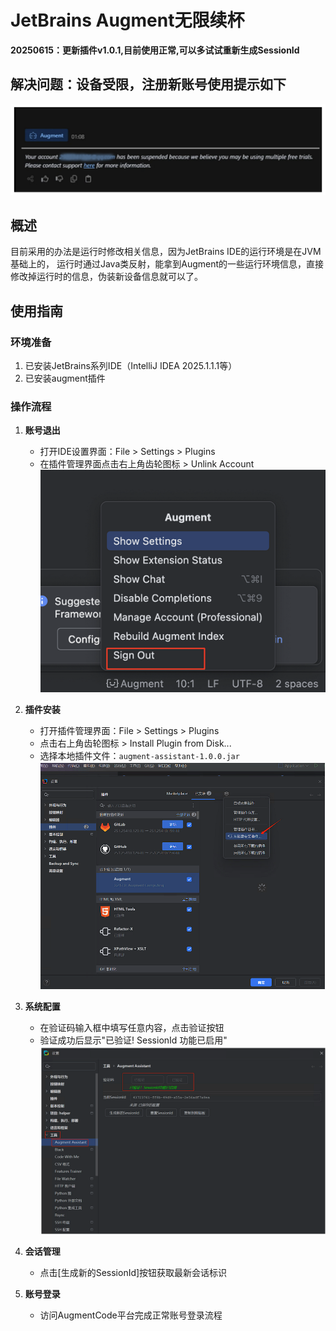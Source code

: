 # JetBrains Augment无限续杯

**20250615：更新插件v1.0.1,目前使用正常,可以多试试重新生成SessionId**

## 解决问题：设备受限，注册新账号使用提示如下
![img_1.png](img/img_1.png)

## 概述
目前采用的办法是运行时修改相关信息，因为JetBrains IDE的运行环境是在JVM基础上的，
运行时通过Java类反射，能拿到Augment的一些运行环境信息，直接修改掉运行时的信息，伪装新设备信息就可以了。

## 使用指南

### 环境准备
1. 已安装JetBrains系列IDE（IntelliJ IDEA 2025.1.1.1等）
2. 已安装augment插件

### 操作流程
1. **账号退出**
   - 打开IDE设置界面：File > Settings > Plugins
   - 在插件管理界面点击右上角齿轮图标 > Unlink Account
![img_2.png](img/img_2.png)

2. **插件安装**
   - 打开插件管理界面：File > Settings > Plugins
   - 点击右上角齿轮图标 > Install Plugin from Disk...
   - 选择本地插件文件：`augment-assistant-1.0.0.jar`
![img_3.png](img/img_3.png)

3. **系统配置**
   - 在验证码输入框中填写任意内容，点击验证按钮
   - 验证成功后显示"已验证! SessionId 功能已启用"
![img_4.png](img/img_4.png)

4. **会话管理**
   - 点击[生成新的SessionId]按钮获取最新会话标识

5. **账号登录**
   - 访问AugmentCode平台完成正常账号登录流程